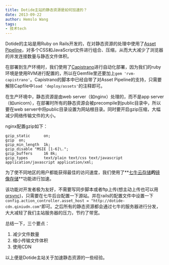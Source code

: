 ```yaml
---
title: Dotide主站的静态资源是如何加速的？
date: 2013-09-22
author: Hemslo Wang
tags:
- 技术tech
---
```


Dotide的主站是用Ruby on Rails开发的，在对静态资源的处理中使用了[Asset Pipeline]，对多个CSS和JavaScript文件进行组合、压缩，从而大大减少了浏览器的并发连接数量与静态文件体积。

在部署到生产环境时，我们使用了[Capistrano]进行自动化部署，因为我们的ruby环境是使用RVM进行配置的，所以在Gemfile里还要加上`gem 'rvm-capistrano'`。Capistrano的脚本中已经自带了对Asset Pipeline的支持，只需要解除Capfile中`load 'deploy/assets'`的注释即可。

在生产环境中，静态资源是由web server（如nginx）处理的，而不是app server（如unicorn），在部署时所有的静态资源会被precompile到public目录中，所以要在web server中将public目录设置为网站根目录。同时要开启gzip压缩，大幅减少网络传输文件的大小。

nginx配置gzip如下：

```
gzip_static      on;
gzip  on;
gzip_min_length  1k;
gzip_disable "MSIE [1-6]\.";
gzip_buffers     16 8k;
gzip_types       text/plain text/css text/javascript application/javascript application/xml;
```

为了使不同地区的用户都能获得最佳的访问速度，我们使用了**[七牛云存储]**的**[镜像存储]**功能进行加速。

该功能对开发者极为友好，不需要写同步脚本或者ftp上传(想主动上传也可以用[qrsync])，只需要在七牛后台配置一下源站。并在rails的配置文件中设置一下`config.action_controller.asset_host = "http://dotide-cdn.qiniudn.com"`即可。之后所有的静态资源都会通过七牛的服务器进行分发，大大减轻了我们主站服务器的压力，节约了带宽。

总结一下，三个要点：

1. 减少文件数量
2. 缩小传输文件体积
3. 使用CDN

以上便是Dotide主站关于加速静态资源的一些经验。

[Asset Pipeline]: http://guides.rubyonrails.org/asset_pipeline.html
[Capistrano]: http://www.capistranorb.com/
[七牛云存储]: http://www.qiniu.com/
[镜像存储]: http://blog.qiniudn.com/morrior-storage.md.html
[qrsync]: http://docs.qiniu.com/tools/v6/qrsync.html
